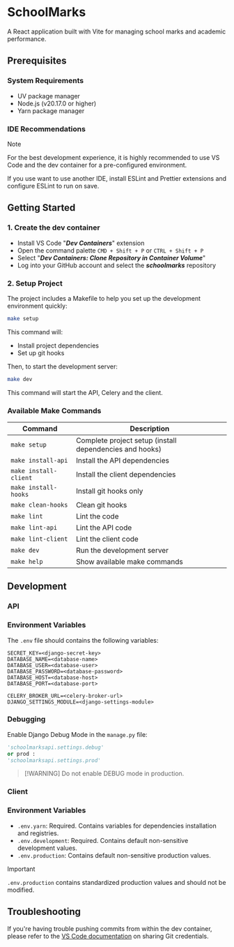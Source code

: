 # SchoolMarks

A React application built with Vite for managing school marks and academic performance.

## Prerequisites

### System Requirements

- UV package manager
- Node.js (v20.17.0 or higher)
- Yarn package manager

### IDE Recommendations

> [!NOTE]
> For the best development experience, it is highly recommended to use VS Code and the dev container for a pre-configured environment.
>
> If you use want to use another IDE, install ESLint and Prettier extensions and configure ESLint to run on save.

## Getting Started

### 1. Create the dev container

- Install VS Code "_**Dev Containers**_" extension
- Open the command palette `CMD + Shift + P` or `CTRL + Shift + P`
- Select "_**Dev Containers: Clone Repository in Container Volume**_"
- Log into your GitHub account and select the _**schoolmarks**_ repository

### 2. Setup Project

The project includes a Makefile to help you set up the development environment quickly:

```sh
make setup
```

This command will:

- Install project dependencies
- Set up git hooks

Then, to start the development server:

```sh
make dev
```

This command will start the API, Celery and the client.

### Available Make Commands

| Command              | Description                                             |
| -------------------- | ------------------------------------------------------- |
| `make setup`         | Complete project setup (install dependencies and hooks) |
| `make install-api`   | Install the API dependencies                            |
| `make install-client`| Install the client dependencies                         |
| `make install-hooks` | Install git hooks only                                  |
| `make clean-hooks`   | Clean git hooks                                         |
| `make lint`          | Lint the code                                           |
| `make lint-api`      | Lint the API code                                       |
| `make lint-client`   | Lint the client code                                    |
| `make dev`           | Run the development server                              |
| `make help`          | Show available make commands                            |

## Development

### API

### Environment Variables

The `.env` file should contains the following variables:

```
SECRET_KEY=<django-secret-key>
DATABASE_NAME=<database-name>
DATABASE_USER=<database-user>
DATABASE_PASSWORD=<database-password>
DATABASE_HOST=<database-host>
DATABASE_PORT=<database-port>

CELERY_BROKER_URL=<celery-broker-url>
DJANGO_SETTINGS_MODULE=<django-settings-module>
```

### Debugging

Enable Django Debug Mode in the `manage.py` file:

```manage.py
'schoolmarksapi.settings.debug'
or prod : 
'schoolmarksapi.settings.prod'

```

> [!WARNING] Do not enable DEBUG mode in production.


### Client

### Environment Variables

- `.env.yarn`: Required. Contains variables for dependencies installation and registries.
- `.env.development`: Required. Contains default non-sensitive development values.
- `.env.production`: Contains default non-sensitive production values.

> [!IMPORTANT]
> `.env.production` contains standardized production values and should not be modified.

## Troubleshooting

If you're having trouble pushing commits from within the dev container, please refer to the [VS Code documentation](https://code.visualstudio.com/remote/advancedcontainers/sharing-git-credentials#_using-ssh-keys) on sharing Git credentials.